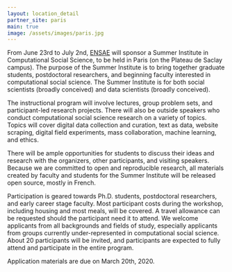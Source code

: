 ```yaml
---
layout: location_detail
partner_site: paris
main: true
image: /assets/images/paris.jpg
---
```


From June 23rd to July 2nd, [ENSAE](https://www.ensae.fr/en/) will sponsor a Summer Institute in Computational Social Science, to be held in Paris (on the Plateau de Saclay campus). The purpose of the Summer Institute is to bring together graduate students, postdoctoral researchers, and beginning faculty interested in computational social science. The Summer Institute is for both social scientists (broadly conceived) and data scientists (broadly conceived). 

The instructional program will involve lectures, group problem sets, and participant-led research projects. There will also be outside speakers who conduct computational social science research on a variety of topics. Topics will cover digital data collection and curation, text as data, website scraping, digital field experiments, mass collaboration, machine learning, and ethics. 

There will be ample opportunities for students to discuss their ideas and research with the organizers, other participants, and visiting speakers. Because we are committed to open and reproducible research, all materials created by faculty and students for the Summer Institute will be released open source, mostly in French.

Participation is geared towards Ph.D. students, postdoctoral researchers, and early career stage faculty. Most participant costs during the workshop, including housing and most meals, will be covered. A travel allowance can be requested should the participant need it to attend. We welcome applicants from all backgrounds and fields of study, especially applicants from groups currently under-represented in computational social science. About 20 participants will be invited, and participants are expected to fully attend and participate in the entire program.

Application materials are due on March 20th, 2020.
